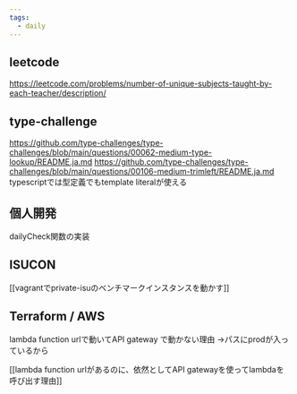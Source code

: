 ```yaml
---
tags:
  - daily
---
```


## leetcode
https://leetcode.com/problems/number-of-unique-subjects-taught-by-each-teacher/description/

## type-challenge
https://github.com/type-challenges/type-challenges/blob/main/questions/00062-medium-type-lookup/README.ja.md
https://github.com/type-challenges/type-challenges/blob/main/questions/00106-medium-trimleft/README.ja.md
typescriptでは型定義でもtemplate literalが使える

## 個人開発
dailyCheck関数の実装

## ISUCON
[[vagrantでprivate-isuのベンチマークインスタンスを動かす]]

## Terraform / AWS
lambda function urlで動いてAPI gateway で動かない理由
→パスにprodが入っているから

[[lambda function urlがあるのに、依然としてAPI gatewayを使ってlambdaを呼び出す理由]]
